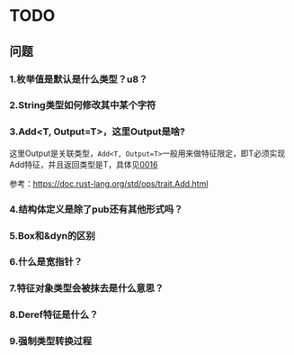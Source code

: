 # TODO

## 问题

### 1.枚举值是默认是什么类型？u8？
### 2.String类型如何修改其中某个字符
### 3.Add<T, Output=T>，这里Output是啥?
这里Output是关联类型，`Add<T, Output=T>`一般用来做特征限定，即T必须实现Add特征，并且返回类型是T，具体见[0016](0016-trait.md)

参考：https://doc.rust-lang.org/std/ops/trait.Add.html

### 4.结构体定义是除了pub还有其他形式吗？
### 5.Box<dyn>和&dyn的区别
### 6.什么是宽指针？
### 7.特征对象类型会被抹去是什么意思？
### 8.Deref特征是什么？
### 9.强制类型转换过程